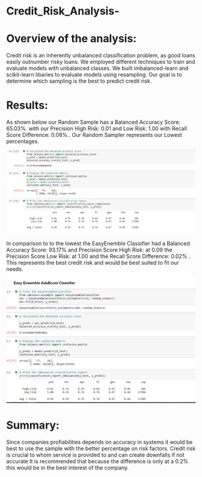 # Credit_Risk_Analysis-






# Overview of the analysis: 
Credit risk is an inherently unbalanced classification problem, as good loans easily outnumber risky loans. We employed different techniques to train and evaluate models with unbalanced classes. We built imbalanced-learn and scikit-learn libaries to evaluate models using resampling. Our goal is to determine which sampling is the best to predict credit risk.


# Results: 
As shown below our Random Sample has a Balanced Accuracy Score: 65.03%. with our Precision High Risk: 0.01 and  Low Risk: 1.00 with  Recall Score Difference: 0.08%..
Our Random Sampler represents our Lowest percentages.





![](Images/Random.png)






In comparison to to the lowest the EasyEnemble Classifier had a Balanced Accuracy Score: 93.17% and Precision Score High Risk: at 0.09 the Precision Score Low Risk: at 1.00
and the Recall Score Difference: 0.02% . This represents the best credit risk and would be best suited to fit our needs. 

![](Images/Easy_Classifier.png)




# Summary: 
Since companies profiabilities depends on accuracy in systems it would be best to use the sample with the better percentage on risk factors. Credit risk is crucial to whom service is provided to and can create downfalls if not accurate It is recommended that because the difference is only at a 0.2% this would be in the best interest of the company.
























